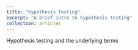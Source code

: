 ```yaml
---
title: "Hypothesis Testing"
excerpt: "A brief intro to hypothesis testing"
collection: articles
---
```


Hypothesis testing and the underlying terms

